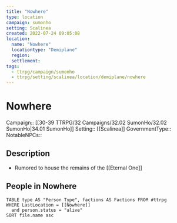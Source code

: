 ```yaml
---
title: "Nowhere"
type: location
campaign: sumonho
setting: Scalinea
created: 2022-07-24 09:05:08
location:
  name: "Nowhere"
  locationtype: "Demiplane"
  region: 
  settlement: 
tags:
  - ttrpg/campaign/sumonho
  - ttrpg/setting/scalinea/location/demiplane/nowhere
---
```

# Nowhere

Campaign:: [[30-39 TTRPG/32 Campaigns/32.02 SumonHo/32.02 SumonHo|34.01 SumonHo]]
Setting:: [[Scalinea]]
GovernmentType::
NotableNPCs::

## Description

- Rumored to house the remains of the [[Eternal One]]

## People in Nowhere

```dataview
TABLE type AS "Person Type", factions AS Factions FROM #ttrpg 
WHERE LastLocation = [[Nowhere]]
  and person.status = "alive"
SORT file.name asc
```



